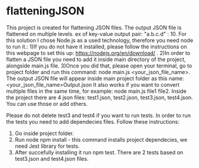 # flatteningJSON
This project is created for flattening JSON files. The output JSON file is flattened on multiple levels. ex of key-value output pair: "a.b.c.d" : 10.
For this solution I chose Node.js as a used technology, therefore you need node to run it.:
1)If you do not have it installed, please follow the instructions on this webpage to set this up: https://nodejs.org/en/download/ . 
2)In order to flatten a JSON file you need to add it inside main directory of the project, alongside main.js file.
3)Once you did that, please open your terminal, go to project folder and run this command: node main.js <your_json_file_name>. 
  The output JSON file will appear inside main project folder as this name: <your_json_file_name>Output.json
  It also works if you want to convert multiple files in the same time, for example: node main.js file1 file2. 
  Inside the project there are 4 json files: test1.json, test2.json, test3.json, test4.json. You can use those or add others.
  
Please do not delete test3 and test4 if you want to run tests. 
In order to run the tests you need to add dependecies files.
Follow these instructions: 
1) Go inside project folder.
2) Run node npm install - this command installs project dependecies, we need Jest library for tests.
3) After succefully installing it run npm test. There are 2 tests based on test3.json and test4.json files.
